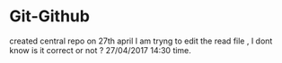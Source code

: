 # Git-Github
created central repo on 27th april
I am tryng to edit the read file , I dont know is it correct or not ?  27/04/2017  14:30 time.
